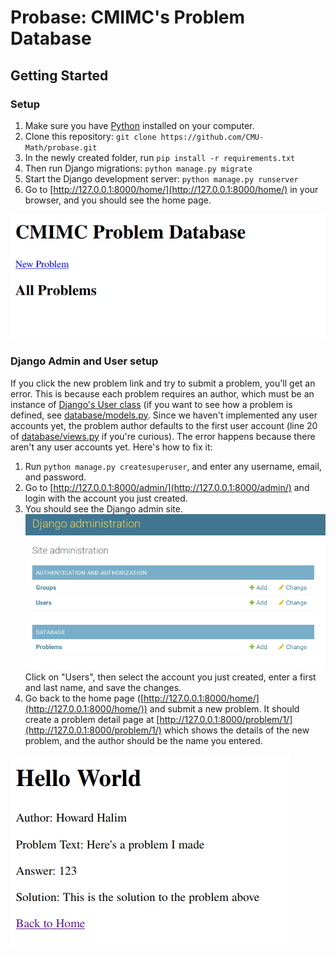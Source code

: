 # Probase: CMIMC's Problem Database

## Getting Started

### Setup
1. Make sure you have [Python](https://www.python.org/downloads/) installed on your computer.
2. Clone this repository: `git clone https://github.com/CMU-Math/probase.git`
3. In the newly created folder, run `pip install -r requirements.txt`
4. Then run Django migrations: `python manage.py migrate`
5. Start the Django development server: `python manage.py runserver`
6. Go to [http://127.0.0.1:8000/home/](http://127.0.0.1:8000/home/) in your browser, and you should see the home page.

![Home Page](static/img/homepage.png)

### Django Admin and User setup
If you click the new problem link and try to submit a problem, you'll get an error. This is because each problem requires an author, which must be an instance of [Django's User class](https://docs.djangoproject.com/en/3.0/ref/contrib/auth/) (if you want to see how a problem is defined, see [database/models.py](https://github.com/CMU-Math/probase/blob/master/database/models.py). Since we haven't implemented any user accounts yet, the problem author defaults to the first user account (line 20 of [database/views.py](https://github.com/CMU-Math/probase/blob/master/database/views.py) if you're curious). The error happens because there aren't any user accounts yet. Here's how to fix it:

1. Run `python manage.py createsuperuser`, and enter any username, email, and password.
2. Go to [http://127.0.0.1:8000/admin/](http://127.0.0.1:8000/admin/) and login with the account
you just created.
3. You should see the Django admin site. ![Django admin site](static/img/django-admin.png)
Click on "Users", then select the account you just
created, enter a first and last name, and save the changes.
4. Go back to the home page ([http://127.0.0.1:8000/home/](http://127.0.0.1:8000/home/)) and submit a new problem. It should create a problem detail page at [http://127.0.0.1:8000/problem/1/](http://127.0.0.1:8000/problem/1/) which shows the details of the new problem, and the author should be the name you entered.

![Problem detail page](static/img/problem-detail.png)
